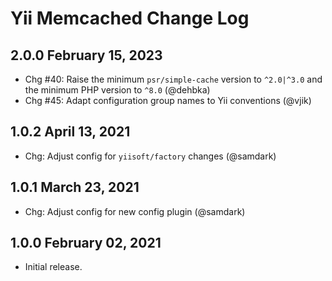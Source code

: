 # Yii Memcached Change Log

## 2.0.0 February 15, 2023

- Chg #40: Raise the minimum `psr/simple-cache` version to `^2.0|^3.0` and the minimum PHP version to `^8.0` (@dehbka)
- Chg #45: Adapt configuration group names to Yii conventions (@vjik)

## 1.0.2 April 13, 2021

- Chg: Adjust config for `yiisoft/factory` changes (@samdark)

## 1.0.1 March 23, 2021

- Chg: Adjust config for new config plugin (@samdark)

## 1.0.0 February 02, 2021

- Initial release.

